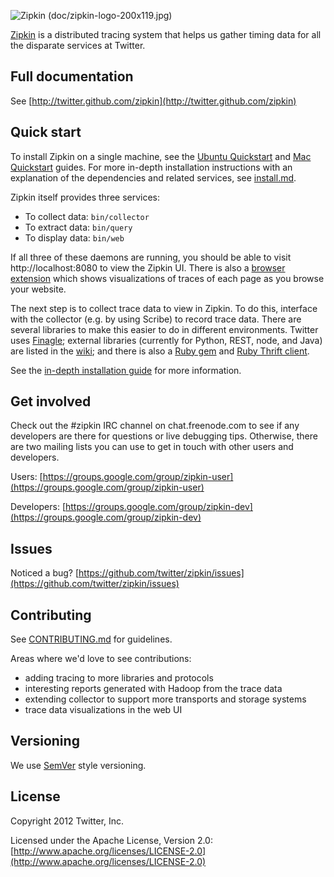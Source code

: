 ![Zipkin (doc/zipkin-logo-200x119.jpg)](https://github.com/twitter/zipkin/raw/master/doc/zipkin-logo-200x119.jpg)

[Zipkin](http://twitter.github.com/zipkin) is a distributed tracing system that helps us gather timing data for all the disparate services at Twitter.

## Full documentation
See [http://twitter.github.com/zipkin](http://twitter.github.com/zipkin)

## Quick start

To install Zipkin on a single machine, see the
[Ubuntu Quickstart](https://github.com/twitter/zipkin/blob/master/doc/ubuntu-quickstart.txt) and
[Mac Quickstart](https://github.com/twitter/zipkin/blob/master/doc/mac-quickstart.md) guides.
For more in-depth installation instructions with an explanation of the
dependencies and related services, see
[install.md](https://github.com/twitter/zipkin/blob/master/doc/install.md).

Zipkin itself provides three services:

 - To collect data: `bin/collector`
 - To extract data: `bin/query`
 - To display data: `bin/web`

If all three of these daemons are running, you should be able to visit
http://localhost:8080 to view the Zipkin UI. There is also a
[browser extension](https://github.com/twitter/zipkin/tree/master/zipkin-browser-extension)
which shows visualizations of traces of each page as you browse your website.

The next step is to collect trace data to view in Zipkin. To do this, interface
with the collector (e.g. by using Scribe) to record trace data. There are
several libraries to make this easier to do in different environments. Twitter
uses [Finagle](https://github.com/twitter/finagle/tree/master/finagle-zipkin);
external libraries (currently for Python, REST, node, and Java) are listed in the
[wiki](https://github.com/twitter/zipkin/wiki#external-projects-that-use-zipkin);
and there is also a [Ruby gem](https://rubygems.org/gems/finagle-thrift) and
[Ruby Thrift client](https://github.com/twitter/thrift_client).

See the [in-depth installation guide](https://github.com/twitter/zipkin/blob/master/doc/install.md) for more information.

## Get involved

Check out the #zipkin IRC channel on chat.freenode.com to see if any
developers are there for questions or live debugging tips. Otherwise,
there are two mailing lists you can use to get in touch with other
users and developers.

Users: [https://groups.google.com/group/zipkin-user](https://groups.google.com/group/zipkin-user)

Developers: [https://groups.google.com/group/zipkin-dev](https://groups.google.com/group/zipkin-dev)

## Issues
Noticed a bug? [https://github.com/twitter/zipkin/issues](https://github.com/twitter/zipkin/issues)

## Contributing
See [CONTRIBUTING.md](https://github.com/twitter/zipkin/blob/master/CONTRIBUTING.md) for guidelines.

Areas where we'd love to see contributions: 

* adding tracing to more libraries and protocols
* interesting reports generated with Hadoop from the trace data
* extending collector to support more transports and storage systems
* trace data visualizations in the web UI

## Versioning
We use [SemVer](http://semver.org/) style versioning.

## License
Copyright 2012 Twitter, Inc.

Licensed under the Apache License, Version 2.0: [http://www.apache.org/licenses/LICENSE-2.0](http://www.apache.org/licenses/LICENSE-2.0)

